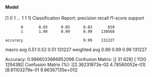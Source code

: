 #### Model
[1 0 1 ... 1 1 1]
Classification Report:
              precision    recall  f1-score   support

           0       0.03      0.05      0.03       659
           1       1.00      0.99      0.99    130568

    accuracy                           0.99    131227
   macro avg       0.51      0.52      0.51    131227
weighted avg       0.99      0.99      0.99    131227

Accuracy: 0.9866033666852096
Confusion Matrix:
[[    31    628]
 [  1130 129438]]
Confusion Matrix (%):
[[2.36231873e-02 4.78560052e-01]
 [8.61103279e-01 9.86367135e+01]]
